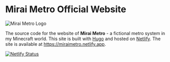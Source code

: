 # Mirai Metro Official Website

![Mirai Metro Logo](https://miraimetro.netlify.app/img/mm.jpg "Mirai Metro Logo")

The source code for the website of **Mirai Metro** - a fictional metro system in my Minecraft world. This site is built with [Hugo](https://gohugo.io) and hosted on [Netlify](https://netlify.com). The site is available at https://miraimetro.netlify.app.

[![Netlify Status](https://api.netlify.com/api/v1/badges/02c5f866-81f1-4033-bd1d-a6f0f21a9e0a/deploy-status)](https://app.netlify.com/sites/miraimetro/deploys)